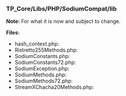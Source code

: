 ### TP_Core/Libs/PHP/SodiumCompat/lib

**Note:** For what it is now and subject to change. 

**Files:** 
- hash_context.php: 	
- Ristretto255Methods.php: 	
- SodiumConstants.php: 	
- SodiumConstants72.php: 	
- SodiumException.php: 	
- SodiumMethods.php: 	
- SodiumMethods72.php: 	
- StreamXChacha20Methods.php: 	
